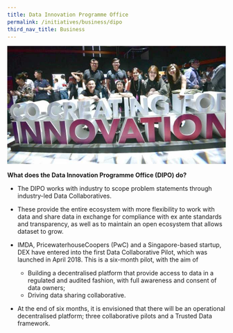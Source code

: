 ```yaml
---
title: Data Innovation Programme Office
permalink: /initiatives/business/dipo
third_nav_title: Business
---
```



![Data innovation programme office](/images/initiatives/DIPO.jpg)


**What does the Data Innovation Programme Office (DIPO) do?**

-   The DIPO works with industry to scope problem statements through industry-led Data Collaboratives.
-   These provide the entire ecosystem with more flexibility to work with data and share data in exchange for compliance with ex ante standards and transparency, as well as to maintain an open ecosystem that allows dataset to grow.
-   IMDA, PricewaterhouseCoopers (PwC) and a Singapore-based startup, DEX have entered into the first Data Collaborative Pilot, which was launched in April 2018. This is a six-month pilot, with the aim of

	-   Building a decentralised platform that provide access to data in a regulated and audited fashion, with full awareness and consent of data owners;
	-   Driving data sharing collaborative.

-   At the end of six months, it is envisioned that there will be an operational decentralised platform; three collaborative pilots and a Trusted Data framework.